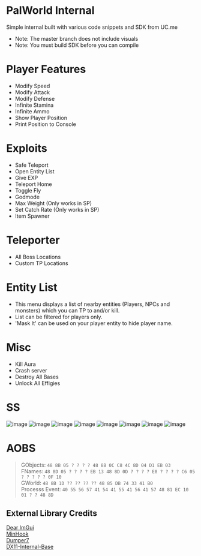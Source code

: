 # PalWorld Internal
Simple internal built with various code snippets and SDK from UC.me
- Note: The master branch does not include visuals
- Note: You must build SDK before you can compile

# Player Features
- Modify Speed
- Modify Attack
- Modify Defense
- Infinite Stamina
- Infinite Ammo
- Show Player Position
- Print Position to Console

# Exploits
- Safe Teleport
- Open Entity List
- Give EXP
- Teleport Home
- Toggle Fly
- Godmode
- Max Weight (Only works in SP)
- Set Catch Rate (Only works in SP)
- Item Spawner

# Teleporter
- All Boss Locations
- Custom TP Locations

# Entity List
- This menu displays a list of nearby entities (Players, NPCs and monsters) which you can TP to and/or kill.
- List can be filtered for players only.
- 'Mask It' can be used on your player entity to hide player name.

# Misc
- Kill Aura 
- Crash server
- Destroy All Bases
- Unlock All Effigies

# SS
![image](https://github.com/NuLLxD/PalWorld-NetCrack-NuLL/assets/965358/6529f412-a70c-4861-8ea6-f66ac51ce440)
![image](https://github.com/NuLLxD/PalWorld-NetCrack-NuLL/assets/965358/776fc059-900d-4708-b26a-7be6e824eed7)
![image](https://github.com/NuLLxD/PalWorld-NetCrack-NuLL/assets/965358/0418b4af-2452-4cd4-a3a0-888af9afaa0b)
![image](https://github.com/NuLLxD/PalWorld-NetCrack-NuLL/assets/965358/8ac29708-22a6-4700-9635-04d1db483888)
![image](https://github.com/NuLLxD/PalWorld-NetCrack-NuLL/assets/965358/05d172fc-2a74-45a4-85c2-002e0bb51266)
![image](https://github.com/NuLLxD/PalWorld-NetCrack-NuLL/assets/965358/51eef1f7-65af-4ef6-ba07-c428f9439720)
![image](https://github.com/NuLLxD/PalWorld-NetCrack-NuLL/assets/965358/acb71940-653e-4416-b7f9-7dbdc8f040f7)
![image](https://github.com/NuLLxD/PalWorld-NetCrack-NuLL/assets/965358/8873508a-ba82-4a3b-ad25-d0aec1995f87)

# AOBS
> GObjects: `48 8B 05 ? ? ? ? 48 8B 0C C8 4C 8D 04 D1 EB 03`  
> FNames: `48 8D 05 ? ? ? ? EB 13 48 8D 0D ? ? ? ? E8 ? ? ? ? C6 05 ? ? ? ? ? 0F 10`  
> GWorld: `48 8B 1D ?? ?? ?? ?? 48 85 DB 74 33 41 B0`  
> Processs Event: `40 55 56 57 41 54 41 55 41 56 41 57 48 81 EC 10 01 ? ? 48 8D`

## External Library Credits
[Dear ImGui](https://github.com/ocornut/imgui)  
[MinHook](https://github.com/TsudaKageyu/minhook)  
[Dumper7](https://github.com/Encryqed/Dumper-7)  
[DX11-Internal-Base](https://github.com/NightFyre/DX11-ImGui-Internal-Hook)  
